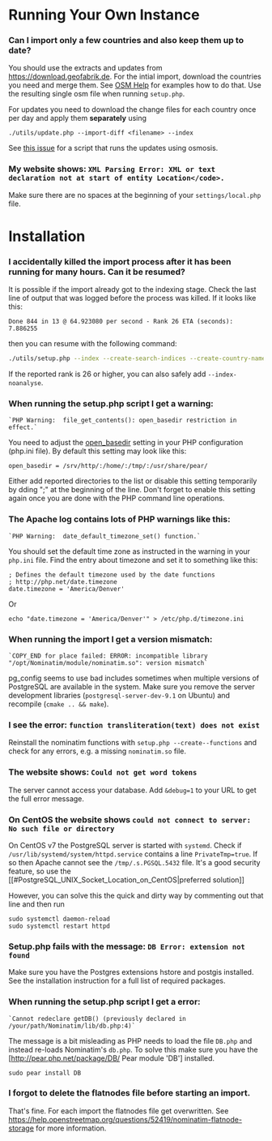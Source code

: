# Running Your Own Instance

### Can I import only a few countries and also keep them up to date?

You should use the extracts and updates from https://download.geofabrik.de.
For the intial import, download the countries you need and merge them.
See [OSM Help](https://help.openstreetmap.org/questions/48843/merging-two-or-more-geographical-areas-to-import-two-or-more-osm-files-in-nominatim)
for examples how to do that. Use the resulting single osm file when
running `setup.php`.

For updates you need to download the change files for each country
once per day and apply them **separately** using

    ./utils/update.php --import-diff <filename> --index

See [this issue](https://github.com/openstreetmap/Nominatim/issues/60#issuecomment-18679446)
for a script that runs the updates using osmosis.

### My website shows: `XML Parsing Error: XML or text declaration not at start of entity Location</code>.`

Make sure there are no spaces at the beginning of your `settings/local.php` file.


# Installation

### I accidentally killed the import process after it has been running for many hours. Can it be resumed?

It is possible if the import already got to the indexing stage.
Check the last line of output that was logged before the process
was killed. If it looks like this:


    Done 844 in 13 @ 64.923080 per second - Rank 26 ETA (seconds): 7.886255

then you can resume with the following command:

```sh
./utils/setup.php --index --create-search-indices --create-country-names
```

If the reported rank is 26 or higher, you can also safely add `--index-noanalyse`.


### When running the setup.php script I get a warning:
    `PHP Warning:  file_get_contents(): open_basedir restriction in effect.`

You need to adjust the [open_basedir](http://www.php.net/manual/en/ini.core.php#ini.open-basedir) setting
in your PHP configuration (php.ini file). By default this setting may look like this:

    open_basedir = /srv/http/:/home/:/tmp/:/usr/share/pear/

Either add reported directories to the list or disable this setting temporarily by
dding ";" at the beginning of the line. Don't forget to enable this setting again
once you are done with the PHP command line operations.


### The Apache log contains lots of PHP warnings like this:
    `PHP Warning:  date_default_timezone_set() function.`

You should set the default time zone as instructed in the warning in
your `php.ini` file. Find the entry about timezone and set it to
something like this:

    ; Defines the default timezone used by the date functions
    ; http://php.net/date.timezone
    date.timezone = 'America/Denver'

Or

```
echo "date.timezone = 'America/Denver'" > /etc/php.d/timezone.ini
```

### When running the import I get a version mismatch:
    `COPY_END for place failed: ERROR: incompatible library "/opt/Nominatim/module/nominatim.so": version mismatch`

pg_config seems to use bad includes sometimes when multiple versions
of PostgreSQL are available in the system. Make sure you remove the
server development libraries (`postgresql-server-dev-9.1` on Ubuntu)
and recompile (`cmake .. && make`).

### I see the error: `function transliteration(text) does not exist`

Reinstall the nominatim functions with `setup.php --create--functions`
and check for any errors, e.g. a missing `nominatim.so` file.


### The website shows: `Could not get word tokens`

The server cannot access your database. Add `&debug=1` to your URL
to get the full error message.


### On CentOS the website shows `could not connect to server: No such file or directory`

On CentOS v7 the PostgreSQL server is started with `systemd`.
Check if `/usr/lib/systemd/system/httpd.service` contains a line `PrivateTmp=true`.
If so then Apache cannot see the `/tmp/.s.PGSQL.5432` file. It's a good security feature,
so use the [[#PostgreSQL_UNIX_Socket_Location_on_CentOS|preferred solution]]

However, you can solve this the quick and dirty way by commenting out that line and then run

    sudo systemctl daemon-reload
    sudo systemctl restart httpd


### Setup.php fails with the message: `DB Error: extension not found`

Make sure you have the Postgres extensions hstore and postgis installed.
See the installation instruction for a full list of required packages.

### When running the setup.php script I get a error:
    `Cannot redeclare getDB() (previously declared in /your/path/Nominatim/lib/db.php:4)`

The message is a bit misleading as PHP needs to load the file `DB.php` and
instead re-loads Nominatim's `db.php`. To solve this make sure you
have the [http://pear.php.net/package/DB/ Pear module 'DB'] installed.

    sudo pear install DB

### I forgot to delete the flatnodes file before starting an import.

That's fine. For each import the flatnodes file get overwritten.
See https://help.openstreetmap.org/questions/52419/nominatim-flatnode-storage
for more information.
